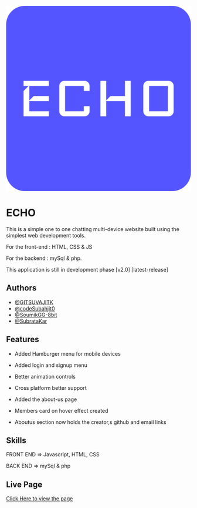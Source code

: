 
![Logo](/favicon/Echo-Favicon/android-chrome-512x512.png)


# ECHO 

This is a simple one to one chatting multi-device website built using the simplest web development tools.

For the front-end : HTML, CSS & JS 

For the backend : mySql & php.

This application is still in development phase [v2.0] [latest-release]

## Authors

- [@GITSUVAJITK](https://github.com/GIT-SUVAJIT)
- [@codeSubahjit0](https://github.com/codeSubhajit0)
- [@SoumikGG-8bit](https://github.com/SoumikGG-8bit)
- [@SubrataKar](https://github.com/SubrataKar)



## Features

- Added Hamburger menu for mobile devices
- Added login and signup menu
- Better animation controls
- Cross platform better support

- Added the about-us page
- Members card on hover effect created

- Aboutus section now holds the creator,s github and email links

## Skills

FRONT END => Javascript, HTML, CSS

BACK END => mySql & php

## Live Page

[Click Here to view the page](https://echo-chattingv1.netlify.app/)
